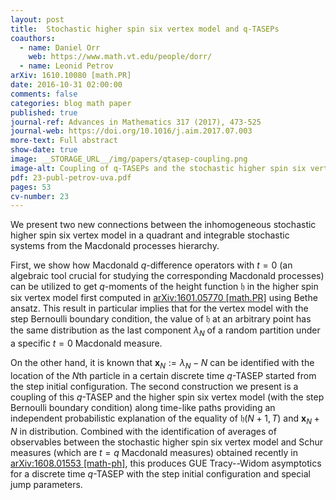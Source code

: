 ```yaml
---
layout: post
title:  Stochastic higher spin six vertex model and q-TASEPs
coauthors:
  - name: Daniel Orr
    web: https://www.math.vt.edu/people/dorr/
  - name: Leonid Petrov
arXiv: 1610.10080 [math.PR]
date: 2016-10-31 02:00:00
comments: false
categories: blog math paper
published: true
journal-ref: Advances in Mathematics 317 (2017), 473-525
journal-web: https://doi.org/10.1016/j.aim.2017.07.003
more-text: Full abstract
show-date: true
image: __STORAGE_URL__/img/papers/qtasep-coupling.png
image-alt: Coupling of q-TASEPs and the stochastic higher spin six vertex model
pdf: 23-publ-petrov-uva.pdf
pages: 53
cv-number: 23
---
```


We present two new connections between the inhomogeneous stochastic higher spin six vertex model in a quadrant and integrable stochastic systems from the Macdonald processes hierarchy.<!--more-->

First, we show how Macdonald $q$-difference operators with $t=0$ (an algebraic tool crucial for studying the corresponding Macdonald processes) can be utilized to get $q$-moments of the height function $\mathfrak{h}$ in the higher spin six vertex model first computed in [arXiv:1601.05770 [math.PR]](https://arxiv.org/abs/1601.05770) using Bethe ansatz. This result in particular implies that for the vertex model with the step Bernoulli boundary condition, the value of $\mathfrak{h}$ at an arbitrary point <script type="math/tex">(N+1,T)\in\mathbb{Z}_{\ge2}\times\mathbb{Z}_{\ge1}</script> has the same distribution as the last component $\lambda_N$ of a random partition under a specific $t=0$ Macdonald measure.

On the other hand, it is known that $\mathbf{x}_N:=\lambda_N-N$ can be identified with the location of the $N$th particle in a certain discrete time $q$-TASEP started from the step initial configuration. The second construction we present is a coupling of this $q$-TASEP and the higher spin six vertex model (with the step Bernoulli boundary condition) along time-like paths providing an independent probabilistic explanation of the equality of $\mathfrak{h}(N+1,T)$ and $\mathbf{x}_N+N$ in distribution. Combined with the identification of averages of observables between the stochastic higher spin six vertex model and Schur measures (which are $t=q$ Macdonald measures) obtained recently in [arXiv:1608.01553 [math-ph]](https://arxiv.org/abs/1608.01553), this produces GUE Tracy--Widom asymptotics for a discrete time $q$-TASEP with the step initial configuration and special jump parameters.
